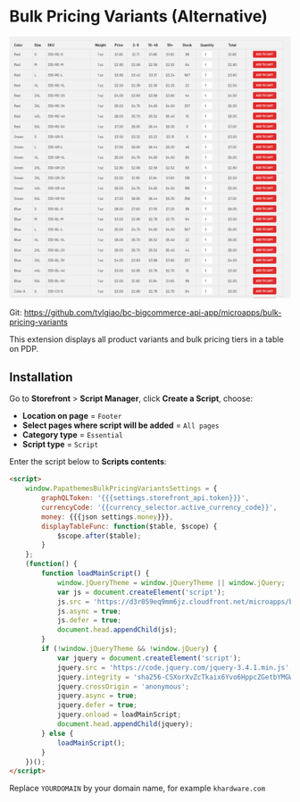 # Bulk Pricing Variants (Alternative)

![Bulk pricing variants](img/bulk-pricing-variants.png)

Git: https://github.com/tvlgiao/bc-bigcommerce-api-app/microapps/bulk-pricing-variants

This extension displays all product variants and bulk pricing tiers in a table on PDP.



## Installation

Go to **Storefront** > **Script Manager**, click **Create a Script**, choose:

- **Location on page** = `Footer`
- **Select pages where script will be added** = `All pages`
- **Category type** = `Essential`
- **Script type** = `Script`

Enter the script below to **Scripts contents**:

```html
<script>
    window.PapathemesBulkPricingVariantsSettings = {
        graphQLToken: '{{{settings.storefront_api.token}}}',
        currencyCode: '{{currency_selector.active_currency_code}}',
        money: {{{json settings.money}}},
        displayTableFunc: function($table, $scope) {
            $scope.after($table);
        }
    };
    (function() {
        function loadMainScript() {
            window.jQueryTheme = window.jQueryTheme || window.jQuery;
            var js = document.createElement('script');
            js.src = 'https://d3r059eq9mm6jz.cloudfront.net/microapps/bulk-pricing-variants/main.YOURDOMAIN.js';
            js.async = true;
            js.defer = true;
            document.head.appendChild(js);
        }
        if (!window.jQueryTheme && !window.jQuery) {
            var jquery = document.createElement('script');
            jquery.src = 'https://code.jquery.com/jquery-3.4.1.min.js';
            jquery.integrity = 'sha256-CSXorXvZcTkaix6Yvo6HppcZGetbYMGWSFlBw8HfCJo=';
            jquery.crossOrigin = 'anonymous';
            jquery.async = true;
            jquery.defer = true;
            jquery.onload = loadMainScript;
            document.head.appendChild(jquery);
        } else {
            loadMainScript();
        }
    })();
</script>
```

Replace `YOURDOMAIN` by your domain name, for example `khardware.com`




